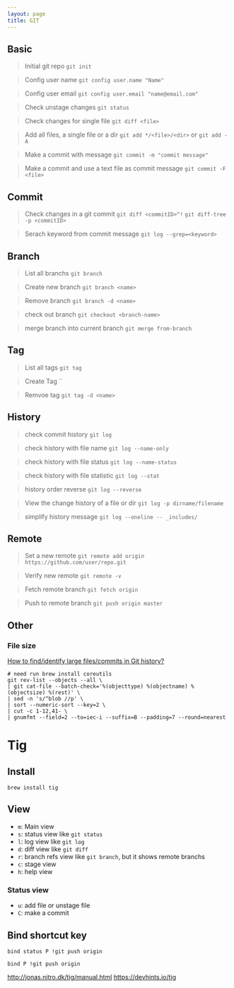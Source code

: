 ```yaml
---
layout: page
title: GIT
---
```


## Basic
> Initial git repo
`git init`

> Config user name
`git config user.name "Name"`

> Config user email
`git config user.email "name@email.com"`

> Check unstage changes
`git status`

> Check changes for single file
`git diff <file>`

> Add all files, a single file or a dir
`git add */<file>/<dir>`
or
`git add -A`

> Make a commit with message
`git commit -m "commit message"`

> Make a commit and use a text file as commit message
`git commit -F <file>`

## Commit

> Check changes in a git commit
`git diff <commitID>^!`
`git diff-tree -p <commitID>`

> Serach keyword from commit message
`git log --grep=<keyword>`

## Branch
> List all branchs
`git branch`

> Create new branch
`git branch <name>`

> Remove branch
`git branch -d <name>`

> check out branch
`git checkout <branch-name>`

> merge branch into current branch
`git merge from-branch`

## Tag
> List all tags
`git tag`

> Create Tag
``

> Remvoe tag
`git tag -d <name>`



## History
> check commit history
`git log`

> check history with file name
`git log --name-only`

> check history with file status
`git log --name-status`

> check history with file statistic
`git log --stat`

> history order reverse
`git log --reverse`

> View the change history of a file or dir
`git log -p dirname/filename`

> simplify history message
`git log --oneline -- _includes/`

## Remote
> Set a new remote
`git remote add origin https://github.com/user/repo.git`

> Verify new remote
`git remote -v`

> Fetch remote branch
`git fetch origin`

> Push to remote branch
`git push origin master`


## Other
### File size
[How to find/identify large files/commits in Git history?](https://stackoverflow.com/questions/10622179/how-to-find-identify-large-files-commits-in-git-history)
```
# need run brew install coreutils
git rev-list --objects --all \
| git cat-file --batch-check='%(objecttype) %(objectname) %(objectsize) %(rest)' \
| sed -n 's/^blob //p' \
| sort --numeric-sort --key=2 \
| cut -c 1-12,41- \
| gnumfmt --field=2 --to=iec-i --suffix=B --padding=7 --round=nearest
```




# Tig
## Install
`brew install tig`

## View 
* `m`: Main view
* `s`: status view like `git status`
* `l`: log view like `git log`
* `d`: diff view like `git diff`
* `r`: branch refs view like `git branch`, but it shows remote branchs
* `c`: stage view
* `h`: help view

### Status view
* `u`: add file or unstage file
* `C`: make a commit


## Bind shortcut key

`bind status P !git push origin`

`bind P !git push origin`

http://jonas.nitro.dk/tig/manual.html
https://devhints.io/tig